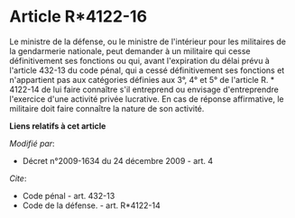 # Article R*4122-16

Le ministre de la défense, ou le ministre de l'intérieur pour les militaires de la gendarmerie nationale, peut demander à un
militaire qui cesse définitivement ses fonctions ou qui, avant l'expiration du délai prévu à l'article 432-13 du code pénal,
qui a cessé définitivement ses fonctions et n'appartient pas aux catégories définies aux 3°, 4° et 5° de l'article R. *
4122-14 de lui faire connaître s'il entreprend ou envisage d'entreprendre l'exercice d'une activité privée lucrative. En cas
de réponse affirmative, le militaire doit faire connaître la nature de son activité.

**Liens relatifs à cet article**

_Modifié par_:

  - Décret n°2009-1634 du 24 décembre 2009 - art. 4

_Cite_:

  - Code pénal - art. 432-13
  - Code de la défense. - art. R*4122-14
